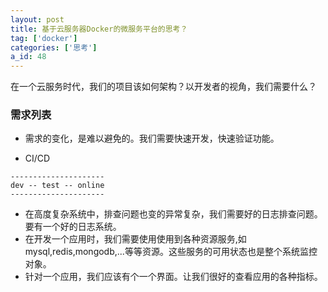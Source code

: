 ```yaml
---
layout: post
title: 基于云服务器Docker的微服务平台的思考？
tag: ['docker']
categories: ['思考']
a_id: 48
---
```


在一个云服务时代，我们的项目该如何架构？以开发者的视角，我们需要什么？

### 需求列表

- 需求的变化，是难以避免的。我们需要快速开发，快速验证功能。
* CI/CD

```
---------------------
dev -- test -- online
---------------------
```

- 在高度复杂系统中，排查问题也变的异常复杂，我们需要好的日志排查问题。要有一个好的日志系统。
- 在开发一个应用时，我们需要使用使用到各种资源服务,如mysql,redis,mongodb,...等等资源。这些服务的可用状态也是整个系统监控对象。
- 针对一个应用，我们应该有个一个界面。让我们很好的查看应用的各种指标。



